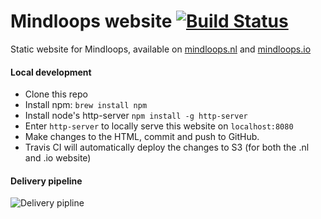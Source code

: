 # Mindloops website [![Build Status](https://travis-ci.org/mindloops/mindloops.github.io.svg?branch=master)](https://travis-ci.org/mindloops/mindloops.github.io)
Static website for Mindloops, available on [mindloops.nl](http://mindloops.nl) and [mindloops.io](http://mindloops.io) 

#### Local development

- Clone this repo
- Install npm: `brew install npm`
- Install node's http-server `npm install -g http-server`
- Enter `http-server` to locally serve this website on `localhost:8080` 
- Make changes to the HTML, commit and push to GitHub.
- Travis CI will automatically deploy the changes to S3 (for both the .nl and .io website)

#### Delivery pipeline

![Delivery pipline](website-deployment-pipeline.png)
